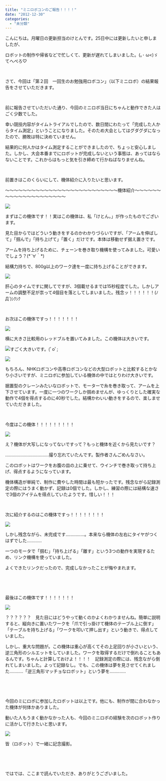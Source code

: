 ```yaml
---
title: "ミニロボコンのご報告！！！！"
date: "2012-12-30"
categories: 
  - "未分類"
---
```


こんにちは。月曜日の更新担当のけとんです。25日中には更新したいと申しましたが、

ロボットの制作や帰省などで忙しくて、更新が遅れてしまいました。(｡･ ω<)ゞてへぺろ♡

 

さて、今回は「第２回　一回生のお勉強用ロボコン」（以下ミニロボ）の結果報告をさせていただきます。

 

前に報告させていただいた通り、今回のミニロボ当日にちゃんと動作できた人はごく少数でした。

幸い競技内容がタイムトライアルでしたので、数日間にわたって「完成した人からタイム測定」ということになりました。そのため大会としてはグダグダになったので、勝敗は特に決めていません。

結果的に何人かはタイム測定することができましたので、ちょっと安心しました。しかし、大会本番までにロボットが完成しないという事態は、あってはならないことです。これからはもっと気を引き締めて行かねばなりませんね。

 

前置きはこのくらいにして、機体紹介に入りたいと思います。

～～～～～～～～～～～～～～～～～～～～～～～～～～機体紹介～～～～～～～～～～～～～～～～～～～～

[![](images/DCIM0110-300x168.jpg)](http://technouskit.net/blog/?attachment_id=308)

まずはこの機体です！！実はこの機体は、私「けとん。」が作ったものでございます。

見た目からではどういう動きをするのかわかりづらいですが、「アームを伸ばして」「掴んで」「持ち上げて」「置く」だけです。本体は移動せず据え置きです。

アームを持ち上げるために、チェーンを巻き取り機構を使ってみました。可愛いでしょう？(\*´∀｀\*)

結構力持ちで、800g以上のワーク達を一度に持ち上げることができます。

[![](images/DCIM0125-300x212.jpg)](http://technouskit.net/blog/?attachment_id=309)

肝心のタイムですに関してですが、3個載せるまでは15秒程度でした。しかしアームの調整不足が祟って4個目を落としてしまいました。残念ッ！！！！！！(ﾉД\`)ｼｸｼｸ

 

お次はこの機体ですっ！！！！！！！

[![](images/DCIM0114-300x168.jpg)](http://technouskit.net/blog/?attachment_id=311)

横に大きさ比較用のレッドブルを置いてみました。この機体は大きいです。

[![](images/DCIM0113-168x300.jpg)](http://technouskit.net/blog/?attachment_id=312)すごく大きいです。(ﾟoﾟ;

[![](images/DCIM0116-300x168.jpg)](http://technouskit.net/blog/?attachment_id=313)

もちろん、NHKロボコンや高専ロボコンなどの大型ロボットと比較するとかなり小さいですが、ミニロボに参加している機体の中ではとりわけ大きいです。

据置型のクレーンみたいなロボットで、モーターで糸を巻き取って、アームを上下させています。一度に一つのワークしか掴めませんが、ゆっくりとした確実な動作で4個を得点するのに40秒でした。結構かわいい動きをするので、楽しませていただきました。

 

今度はこの機体！！！！！！！！！

[![](images/DCIM01092-300x168.jpg)](http://technouskit.net/blog/?attachment_id=317)

え？機体が大写しになってないですって？もっと機体を近くから見たいです？

...................................撮り忘れていたんです。製作者さんごめんなさい。

このロボットはワークをお腹の皿の上に乗せて、ウインチで巻き取って持ち上げ、得点するようになっています。

機体構造が単純で、制作に費やした時間は最も短かったです。残念ながら記録測定の際にはうまく動かず、記録は0個でした。しかし、練習の際には結構な速さで3個のアイテムを得点していたようです。惜しい！！！

 

次に紹介するのはこの機体ですっ！！！！！！！！

[![](images/DCIM0128-300x168.jpg)](http://technouskit.net/blog/?attachment_id=314)

しかし残念ながら、未完成です...............。本来なら機体の左右にタイヤがつくはずでした............

一つのモータで「掴む」「持ち上げる」「離す」という3つの動作を実現するため、リンク機構を使っていました。

よくできたリンクだったので、完成しなかったことが悔やまれます。

 

 

最後はこの機体です！！！！！！！

[![](images/DCIM0129-168x300.jpg)](http://technouskit.net/blog/?attachment_id=315)

？？？？？？　見た目にはどうやって動くのかよくわかりませんね。簡単に説明すると、縦向きに置いたワークを「爪で引っ掛けて機体のテーブル上に倒す」「テーブルを持ち上げる」「ワークを叩いて押し出す」という動きで、得点していました。

しかし、重大な問題が。この機体は重心が高くてその上足回りが小さいという、逆三角形のシルエットをしていました。ワークを取得するだけで倒れることもあるんです。ちゃんと計算しておけよ！！！！　記録測定の際には、残念ながら倒れてしまいました。よって記録なし。でも、この機体は夢を見させてくれました...........「逆三角形マッチョなロボット」という夢を.............

 

 

今回のミにロボに参加したロボットは以上です。他にも、制作が間に合わなかった機体が何体かありました。

動いた人もうまく動かなかった人も、今回のミニロボの経験を次のロボット作りに活かして行きたいと思います。

[![](images/DCIM0123-300x168.jpg)](http://technouskit.net/blog/?attachment_id=316)

皆（ロボット）で一緒に記念撮影。

 

 

ではでは、ここまで読んでいただき、ありがとうございました。
